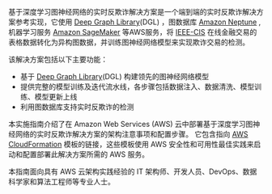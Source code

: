 基于深度学习图神经网络的实时反欺诈解决方案是一个端到端的实时反欺诈解决方案参考实现，它使用 [Deep Graph Library][dgl](DGL) ，图数据库 [Amazon Neptune][neptune] , 机器学习服务 [Amazon SageMaker][sagemaker] 等AWS服务，将 [IEEE-CIS][ieee-cis-dataset] 在线金融交易的表格数据转化为异构图数据，并训练图神经网络模型来实现欺诈交易的检测。

该解决方案包括以下主要功能：

- 基于 [Deep Graph Library][dgl](DGL) 构建领先的图神经网络模型
- 提供完整的模型训练及迭代流水线，各步骤包括数据注入、数据清洗、模型训练、模型更新上线
- 利用图数据库支持实时反欺诈的检测


本实施指南介绍了在 Amazon Web Services (AWS) 云中部署基于深度学习图神经网络的实时反欺诈解决方案的架构注意事项和配置步骤。 它包含指向 [AWS CloudFormation][cloudformation] 模板的链接，这些模板使用 AWS 安全性和可用性最佳实践来启动和配置部署此解决方案所需的 AWS 服务。

本指南面向具有 AWS 云架构实践经验的 IT 架构师、开发人员、DevOps、数据科学家和算法工程师等专业人士。

[ieee-cis-dataset]: https://www.kaggle.com/c/ieee-fraud-detection/
[dgl]: https://www.dgl.ai/
[neptune]: https://aws.amazon.com/neptune/
[sagemaker]: https://aws.amazon.com/sagemaker/
[cloudformation]: https://aws.amazon.com/cn/cloudformation/